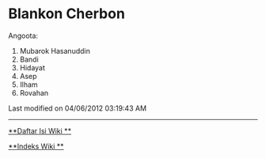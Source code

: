 # Blankon Cherbon

Angoota:
  1. Mubarok Hasanuddin
  2. Bandi
  3. Hidayat
  4. Asep
  5. Ilham
  6. Rovahan

Last modified on 04/06/2012 03:19:43 AM

---
[**Daftar Isi Wiki **](/wiki/DaftarIsi/index.html)
 
[**Indeks Wiki **](/wiki/Indeks.html)
